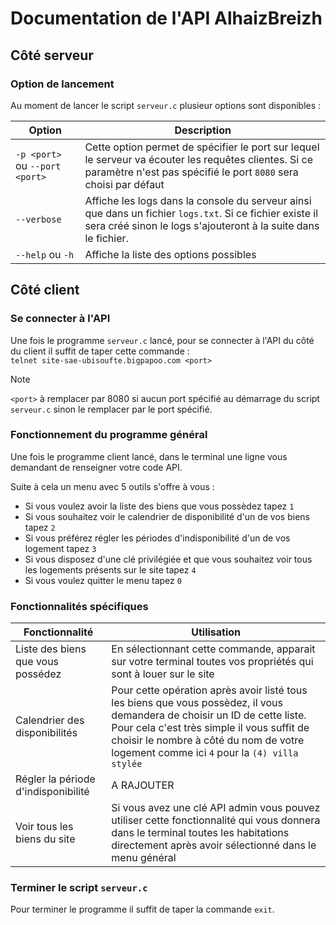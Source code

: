 # Documentation de l'API AlhaizBreizh

## Côté serveur

### Option de lancement

Au moment de lancer le script `serveur.c` plusieur options sont disponibles :

| Option | Description |
|--- |--- |
|`-p <port>` ou `--port <port>` | Cette option permet de spécifier le port sur lequel le serveur va écouter les requêtes clientes. Si ce paramètre n'est pas spécifié le port `8080` sera choisi par défaut |
| `--verbose` | Affiche les logs dans la console du serveur ainsi que dans un fichier `logs.txt`. Si ce fichier existe il sera créé sinon le logs s'ajouteront à la suite dans le fichier. |
| `--help` ou `-h` | Affiche la liste des options possibles |

## Côté client

### Se connecter à l'API

Une fois le programme `serveur.c` lancé, pour se connecter à l'API du côté du client il suffit de taper cette commande :  
`telnet site-sae-ubisoufte.bigpapoo.com <port>`
> [!NOTE]
> `<port>` à remplacer par 8080 si aucun port spécifié au démarrage du script `serveur.c` sinon le remplacer par le port spécifié.

### Fonctionnement du programme général

Une fois le programme client lancé, dans le terminal une ligne vous demandant de renseigner votre code API.

Suite à cela un menu avec 5 outils s'offre à vous :
- Si vous voulez avoir la liste des biens que vous possèdez tapez `1`
- Si vous souhaitez voir le calendrier de disponibilité d'un de vos biens tapez `2`
- Si vous préférez régler les périodes d'indisponibilité d'un de vos logement tapez `3`
- Si vous disposez d'une clé privilégiée et que vous souhaitez voir tous les logements présents sur le site tapez `4`
- Si vous voulez quitter le menu tapez `0`

### Fonctionnalités spécifiques

| Fonctionnalité | Utilisation |
|--- |--- |
| Liste des biens que vous possédez | En sélectionnant cette commande, apparait sur votre terminal toutes vos propriétés qui sont à louer sur le site |
| Calendrier des disponibilités | Pour cette opération après avoir listé tous les biens que vous possèdez, il vous demandera de choisir un ID de cette liste. Pour cela c'est très simple il vous suffit de choisir le nombre à côté du nom de votre logement comme ici `4` pour la `(4) villa stylée` |
| Régler la période d'indisponibilité | A RAJOUTER |
Voir tous les biens du site | Si vous avez une clé API admin vous pouvez utiliser cette fonctionnalité qui vous donnera dans le terminal toutes les habitations directement après avoir sélectionné dans le menu général |

### Terminer le script `serveur.c`

Pour terminer le programme il suffit de taper la commande `exit`.
